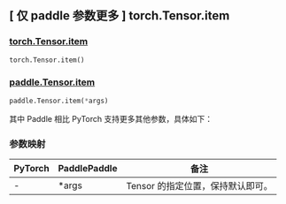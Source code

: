 ## [ 仅 paddle 参数更多 ] torch.Tensor.item

### [torch.Tensor.item](https://pytorch.org/docs/stable/generated/torch.Tensor.item.html#torch-tensor-item)

```python
torch.Tensor.item()
```

### [paddle.Tensor.item](https://www.paddlepaddle.org.cn/documentation/docs/zh/develop/api/paddle/Tensor_cn.html#item-args)

```python
paddle.Tensor.item(*args)
```

其中 Paddle 相比 PyTorch 支持更多其他参数，具体如下：


### 参数映射
| PyTorch       | PaddlePaddle | 备注                                                   |
| ------------- | ------------ | ------------------------------------------------------ |
| -         | *args            | Tensor 的指定位置，保持默认即可。|
